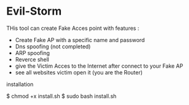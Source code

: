 # Evil-Storm
THis tool can create Fake Acces point with 
features :
- Create Fake AP with a specific name and password
- Dns spoofing (not completed)
- ARP spoofing 
- Reverce shell
- give the Victim Acces to the Internet after connect to your Fake AP
- see all websites victim open it (you are the Router)


installation 

$ chmod +x install.sh
$ sudo bash install.sh
